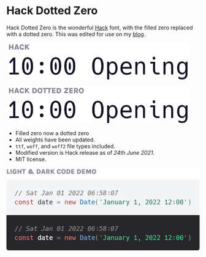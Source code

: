# Hack Dotted Zero
Hack Dotted Zero is the wonderful [Hack](https://github.com/source-foundry/Hack) font, with the filled zero replaced with a dotted zero.
This was edited for use on my [blog](https://www.ctnicholas.dev).

![Hack Dotted Zero Demo 1](img-hack.png)

![Hack Dotted Zero Demo 1](img-hack-dotted-zero.png)

- Filled zero now a dotted zero
- All weights have been updated.
- `ttf`, `woff`, and `woff2` file types included.
- Modified version is Hack release as of *24th June 2021*. 
- MIT license.

![Hack Dotted Zero Demo 2](img-code-demo.png)
